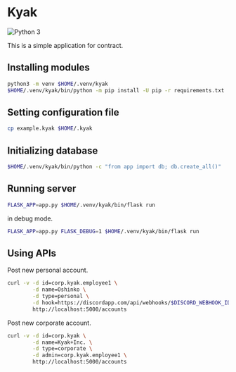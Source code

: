 # Kyak

![Python 3](https://img.shields.io/badge/python-3-blue.svg)

This is a simple application for contract.


## Installing modules

```bash
python3 -m venv $HOME/.venv/kyak
$HOME/.venv/kyak/bin/python -m pip install -U pip -r requirements.txt
```


## Setting configuration file

```bash
cp example.kyak $HOME/.kyak
```


## Initializing database

```bash
$HOME/.venv/kyak/bin/python -c "from app import db; db.create_all()"
```


## Running server

```bash
FLASK_APP=app.py $HOME/.venv/kyak/bin/flask run
```

in debug mode.

```bash
FLASK_APP=app.py FLASK_DEBUG=1 $HOME/.venv/kyak/bin/flask run
```


## Using APIs

Post new personal account.

```bash
curl -v -d id=corp.kyak.employee1 \
        -d name=Oshinko \
        -d type=personal \
        -d hook=https://discordapp.com/api/webhooks/$DISCORD_WEBHOOK_ID/$DISCORD_WEBHOOK_TOKEN \
        http://localhost:5000/accounts
```

Post new corporate account.

```bash
curl -v -d id=corp.kyak \
        -d name=Kyak+Inc. \
        -d type=corporate \
        -d admin=corp.kyak.employee1 \
        http://localhost:5000/accounts
```
